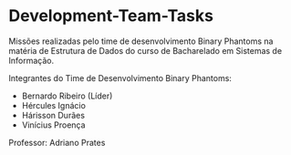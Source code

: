# Development-Team-Tasks
Missões realizadas pelo time de desenvolvimento Binary Phantoms na matéria de Estrutura de Dados do curso de Bacharelado em Sistemas de Informação.

Integrantes do Time de Desenvolvimento Binary Phantoms:
- Bernardo Ribeiro (Líder)
- Hércules Ignácio
- Hárisson Durães
- Vinícius Proença

Professor: Adriano Prates

